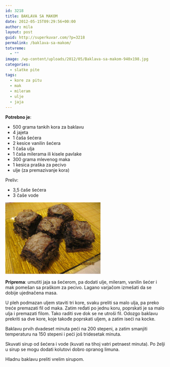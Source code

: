 ```yaml
---
id: 3218
title: BAKLAVA SA MAKOM
date: 2012-05-15T09:29:56+00:00
author: mila
layout: post
guid: http://superkuvar.com/?p=3218
permalink: /baklava-sa-makom/
totvreme:
  - ""
image: /wp-content/uploads/2012/05/Baklava-sa-makom-940x198.jpg
categories:
  - slatke pite
tags:
  - kore za pitu
  - mak
  - mileram
  - ulje
  - jaja
---
```

**Potrebno je**:

  * 500 grama tankih kora za baklavu
  * 4 jajeta
  * 1 čaša šećera
  * 2 kesice vanilin šećera
  * 1 čaša ulja
  * 1 čaša milerama ili kisele pavlake
  * 300 grama mlevenog maka
  * 1 kesica praška za pecivo
  * ulje (za premazivanje kora)

Preliv:

  * 3,5 čaše šećera
  * 3 čaše vode

<img class="alignnone size-medium wp-image-3219" title="Baklava sa makom" src="/wp-content/uploads/2012/05/Baklava-sa-makom-1024x768.jpg" alt="" width="300" height="225" /> 

**Priprema**: umutiti jaja sa šećerom, pa dodati ulje, mileram, vanilin šećer i mak pomešan sa praškom za pecivo. Lagano varjačom izmešati da se dobije ujednačena masa.

U pleh podmazan uljem staviti tri kore, svaku preliti sa malo ulja, pa preko treće premazati fil od maka. Zatim ređati po jednu koru, poprskati je sa malo ulja i premazati filom. Tako raditi sve dok se ne utroši fil. Odozgo baklavu prekriti sa dve kore, koje takođe poprskati uljem, a zatim iseći na kocke.

Baklavu prvih dvadeset minuta peći na 200 stepeni, a zatim smanjiti temperaturu na 150 stepeni i peći još tridesetak minuta.

Skuvati sirup od šećera i vode (kuvati na tihoj vatri petnaest minuta). Po želji u sirup se mogu dodati kolutovi dobro opranog limuna.

Hladnu baklavu preliti vrelim sirupom.